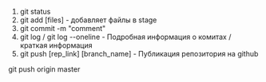 1. git status
2. git add [files] - добавляет файлы в stage
3. git commit -m "comment"
4. git log / git log --oneline - Подробная информация о комитах / краткая информация
5. git push [rep_link] [branch_name] - Публикация репозитория на github

git push origin master
